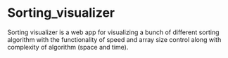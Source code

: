# Sorting_visualizer
Sorting visualizer is a web app for visualizing a bunch of different sorting algorithm with the functionality of speed and array size control along with complexity of algorithm (space and time).
